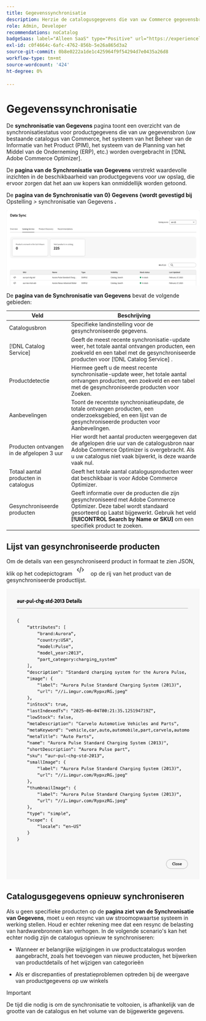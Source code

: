 ```yaml
---
title: Gegevenssynchronisatie
description: Herzie de catalogusgegevens die van uw Commerce gegevensbron in  [!DNL Adobe Commerce Optimizer] worden gesynchroniseerd.
role: Admin, Developer
recommendations: noCatalog
badgeSaas: label="Alleen SaaS" type="Positive" url="https://experienceleague.adobe.com/en/docs/commerce/user-guides/product-solutions" tooltip="Alleen van toepassing op Adobe Commerce as a Cloud Service- en Adobe Commerce Optimizer-projecten (door Adobe beheerde SaaS-infrastructuur)."
exl-id: c0f4664c-6afc-4762-856b-5e26a865d3a2
source-git-commit: 0b8e0222a1de1c425964f9f54294d7e0435a26d8
workflow-type: tm+mt
source-wordcount: '424'
ht-degree: 0%

---
```


# Gegevenssynchronisatie

De **synchronisatie van Gegevens** pagina toont een overzicht van de synchronisatiestatus voor productgegevens die van uw gegevensbron (uw bestaande catalogus van Commerce, het systeem van het Beheer van de Informatie van het Product (PIM), het systeem van de Planning van het Middel van de Onderneming (ERP), etc.) worden overgebracht in [!DNL Adobe Commerce Optimizer].

De **pagina van de Synchronisatie van Gegevens** verstrekt waardevolle inzichten in de beschikbaarheid van productgegevens voor uw opslag, die ervoor zorgen dat het aan uw kopers kan onmiddellijk worden getoond.

De **pagina van de Synchronisatie van 0} Gegevens {wordt gevestigd bij** Opstelling *>* synchronisatie van Gegevens **.**

![ de Synchronisatie van Gegevens ](../assets/data-sync.png)

De **pagina van de Synchronisatie van Gegevens** bevat de volgende gebieden:

| Veld | Beschrijving |
|--- |--- |
| Catalogusbron | Specifieke landinstelling voor de gesynchroniseerde gegevens. |
| [!DNL Catalog Service] | Geeft de meest recente synchronisatie-update weer, het totale aantal ontvangen producten, een zoekveld en een tabel met de gesynchroniseerde producten voor [!DNL Catalog Service] . |
| Productdetectie | Hiermee geeft u de meest recente synchronisatie-update weer, het totale aantal ontvangen producten, een zoekveld en een tabel met de gesynchroniseerde producten voor Zoeken. |
| Aanbevelingen | Toont de recentste synchronisatieupdate, de totale ontvangen producten, een onderzoeksgebied, en een lijst van de gesynchroniseerde producten voor Aanbevelingen. |
| Producten ontvangen in de afgelopen 3 uur | Hier wordt het aantal producten weergegeven dat de afgelopen drie uur van de catalogusbron naar Adobe Commerce Optimizer is overgebracht. Als u uw catalogus niet vaak bijwerkt, is deze waarde vaak nul. |
| Totaal aantal producten in catalogus | Geeft het totale aantal catalogusproducten weer dat beschikbaar is voor Adobe Commerce Optimizer. |
| Gesynchroniseerde producten | Geeft informatie over de producten die zijn gesynchroniseerd met Adobe Commerce Optimizer. Deze tabel wordt standaard gesorteerd op Laatst bijgewerkt. Gebruik het veld **[!UICONTROL Search by Name or SKU]** om een specifiek product te zoeken. |

## Lijst van gesynchroniseerde producten

Om de details van een gesynchroniseerd product in formaat te zien JSON, klik op het codepictogram ![ verbinding van de Code ](../assets/data-sync-details.png) op de rij van het product van de gesynchroniseerde productlijst.

![ Syncd de Details van het Product ](../assets/synced-products.png)

## Catalogusgegevens opnieuw synchroniseren

Als u geen specifieke producten op de **pagina ziet van de Synchronisatie van Gegevens**, moet u een resync van uw stroomopwaartse systeem in werking stellen. Houd er echter rekening mee dat een resync de belasting van hardwarebronnen kan verhogen. In de volgende scenario&#39;s kan het echter nodig zijn de catalogus opnieuw te synchroniseren:

- Wanneer er belangrijke wijzigingen in uw productcatalogus worden aangebracht, zoals het toevoegen van nieuwe producten, het bijwerken van productdetails of het wijzigen van categorieën

- Als er discrepanties of prestatieproblemen optreden bij de weergave van productgegevens op uw winkels

>[!IMPORTANT]
>
>De tijd die nodig is om de synchronisatie te voltooien, is afhankelijk van de grootte van de catalogus en het volume van de bijgewerkte gegevens.
